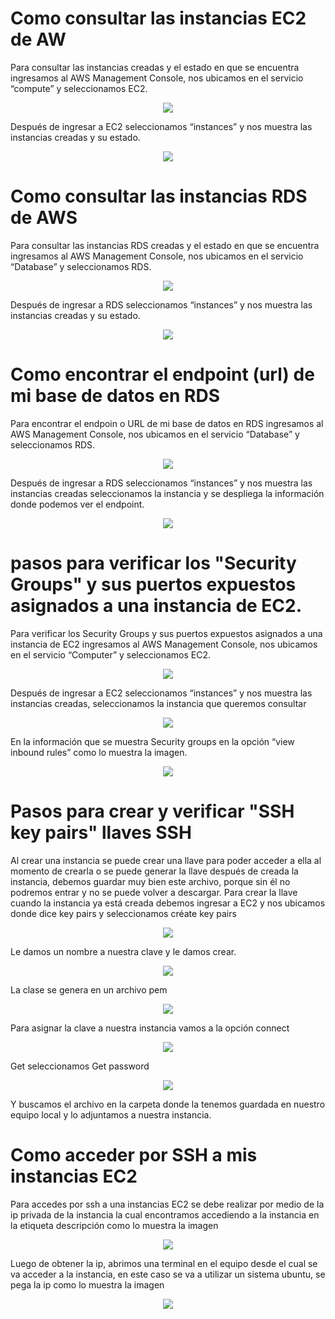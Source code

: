# Como consultar las instancias EC2 de AW
Para consultar las instancias creadas y el estado en que se encuentra 
ingresamos al AWS Management Console, nos ubicamos en el servicio “compute” y seleccionamos EC2.
<div style="text-align:center"><img src ="doc/img/1.png" /></div>

Después de ingresar a EC2 seleccionamos “instances” y nos muestra las instancias creadas y su estado.
<div style="text-align:center"><img src ="doc/img/1.1.png" /></div>

# Como consultar las instancias RDS de AWS
Para consultar las instancias RDS creadas y el estado en que se encuentra ingresamos al AWS Management Console, 
nos ubicamos en el servicio “Database” y seleccionamos RDS.
<div style="text-align:center"><img src ="doc/img/2.png" /></div>

Después de ingresar a RDS seleccionamos “instances” y nos muestra las instancias creadas y su estado.
<div style="text-align:center"><img src ="doc/img/2.1.png" /></div>

# Como encontrar el endpoint (url) de mi base de datos en RDS
Para encontrar el endpoin o URL de mi base de datos en RDS ingresamos al AWS Management Console, 
nos ubicamos en el servicio “Database” y seleccionamos RDS.
<div style="text-align:center"><img src ="doc/img/3.png" /></div>


Después de ingresar a RDS seleccionamos “instances” y nos muestra las instancias creadas seleccionamos la instancia y 
se despliega la información donde podemos ver el endpoint.
<div style="text-align:center"><img src ="doc/img/3.1.png" /></div>

# pasos para verificar los "Security Groups" y sus puertos expuestos asignados a una instancia de EC2.
Para verificar los Security Groups y sus puertos expuestos asignados a una instancia de EC2 ingresamos al AWS Management Console, 
nos ubicamos en el servicio “Computer” y seleccionamos EC2.
<div style="text-align:center"><img src ="doc/img/5.png" /></div>


Después de ingresar a EC2 seleccionamos “instances” y nos muestra las instancias creadas, seleccionamos la instancia que queremos consultar
<div style="text-align:center"><img src ="doc/img/5.1.png" /></div>

En la información que se muestra Security groups en la opción “view inbound rules” como lo muestra la imagen.
<div style="text-align:center"><img src ="doc/img/5.2.png" /></div>

# Pasos para crear y verificar "SSH key pairs" llaves SSH


Al crear una instancia se puede crear una llave para poder acceder a ella al momento de crearla o se puede generar la llave después de creada la instancia, debemos guardar muy bien este archivo, porque sin él no podremos entrar y no se puede volver a descargar.
Para crear la llave cuando la instancia ya está creada debemos ingresar a EC2 y nos ubicamos donde dice key pairs y seleccionamos créate key pairs
<div style="text-align:center"><img src ="doc/img/6.png" /></div>

Le damos un nombre a nuestra clave y le damos crear.
<div style="text-align:center"><img src ="doc/img/6.1.png" /></div>

La clase se genera en un archivo pem
<div style="text-align:center"><img src ="doc/img/6.2.png" /></div>

Para asignar la clave a nuestra instancia vamos  a la opción connect
<div style="text-align:center"><img src ="doc/img/6.3.png" /></div>

Get seleccionamos Get password
<div style="text-align:center"><img src ="doc/img/6.4.png" /></div>

Y buscamos el archivo en la carpeta donde la tenemos guardada en nuestro equipo local y lo adjuntamos a nuestra instancia.

# Como acceder por SSH a mis instancias EC2

Para accedes por ssh a una instancias EC2 se debe realizar por medio de la ip privada de la instancia
la cual encontramos accediendo a la instancia en la etiqueta descripción como lo muestra la imagen
<div style="text-align:center"><img src ="doc/img/7.png" /></div>


Luego de obtener la ip, abrimos una terminal en el equipo desde el cual se va acceder a la instancia, 
en este caso se va a utilizar un sistema ubuntu, se pega la ip como lo muestra la imagen
<div style="text-align:center"><img src ="doc/img/7.1.png" /></div>
















